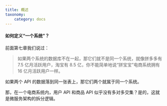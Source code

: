 ```yaml
---
title: 概述
taxonomy:
    category: docs
---
```


#### 如何定义“一个系统”？

前面第七章我们说过：

> 如果两个系统的数据库不在一起，那它们就不是同一个系统，就像拼多多有 7.5 亿月活跃用户，淘宝有 8.5 亿，你不能简单地说“拼宝宝”电商系统拥有 16 亿月活跃用户一样。

如果两个 API 的数据落到同一张表上，那它们两个就属于同一个系统。

那，在一个电商系统内，用户 API 和商品 API 似乎没有多对多交集？是的，这就是微服务架构的拆分逻辑。
